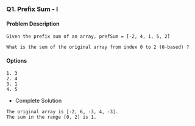 ### Q1. Prefix Sum - I
#### Problem Description
```text
Given the prefix sum of an array, prefSum = [-2, 4, 1, 5, 2]

What is the sum of the original array from index 0 to 2 (0-based) ?
```
#### Options
```text
1. 3
2. 4
3. 1
4. 5
```

* Complete Solution
```text
The original array is [-2, 6, -3, 4, -3].
The sum in the range [0, 2] is 1.
```
